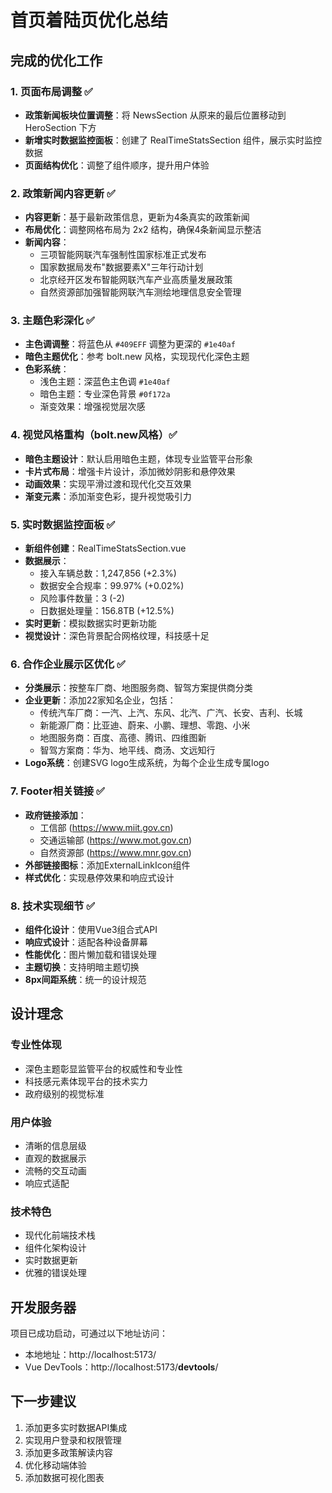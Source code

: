# 首页着陆页优化总结

## 完成的优化工作

### 1. 页面布局调整 ✅
- **政策新闻板块位置调整**：将 NewsSection 从原来的最后位置移动到 HeroSection 下方
- **新增实时数据监控面板**：创建了 RealTimeStatsSection 组件，展示实时监控数据
- **页面结构优化**：调整了组件顺序，提升用户体验

### 2. 政策新闻内容更新 ✅
- **内容更新**：基于最新政策信息，更新为4条真实的政策新闻
- **布局优化**：调整网格布局为 2x2 结构，确保4条新闻显示整洁
- **新闻内容**：
  - 三项智能网联汽车强制性国家标准正式发布
  - 国家数据局发布"数据要素X"三年行动计划
  - 北京经开区发布智能网联汽车产业高质量发展政策
  - 自然资源部加强智能网联汽车测绘地理信息安全管理

### 3. 主题色彩深化 ✅
- **主色调调整**：将蓝色从 `#409EFF` 调整为更深的 `#1e40af`
- **暗色主题优化**：参考 bolt.new 风格，实现现代化深色主题
- **色彩系统**：
  - 浅色主题：深蓝色主色调 `#1e40af`
  - 暗色主题：专业深色背景 `#0f172a`
  - 渐变效果：增强视觉层次感

### 4. 视觉风格重构（bolt.new风格）✅
- **暗色主题设计**：默认启用暗色主题，体现专业监管平台形象
- **卡片式布局**：增强卡片设计，添加微妙阴影和悬停效果
- **动画效果**：实现平滑过渡和现代化交互效果
- **渐变元素**：添加渐变色彩，提升视觉吸引力

### 5. 实时数据监控面板 ✅
- **新组件创建**：RealTimeStatsSection.vue
- **数据展示**：
  - 接入车辆总数：1,247,856 (+2.3%)
  - 数据安全合规率：99.97% (+0.02%)
  - 风险事件数量：3 (-2)
  - 日数据处理量：156.8TB (+12.5%)
- **实时更新**：模拟数据实时更新功能
- **视觉设计**：深色背景配合网格纹理，科技感十足

### 6. 合作企业展示区优化 ✅
- **分类展示**：按整车厂商、地图服务商、智驾方案提供商分类
- **企业更新**：添加22家知名企业，包括：
  - 传统汽车厂商：一汽、上汽、东风、北汽、广汽、长安、吉利、长城
  - 新能源厂商：比亚迪、蔚来、小鹏、理想、零跑、小米
  - 地图服务商：百度、高德、腾讯、四维图新
  - 智驾方案商：华为、地平线、商汤、文远知行
- **Logo系统**：创建SVG logo生成系统，为每个企业生成专属logo

### 7. Footer相关链接 ✅
- **政府链接添加**：
  - 工信部 (https://www.miit.gov.cn)
  - 交通运输部 (https://www.mot.gov.cn)
  - 自然资源部 (https://www.mnr.gov.cn)
- **外部链接图标**：添加ExternalLinkIcon组件
- **样式优化**：实现悬停效果和响应式设计

### 8. 技术实现细节 ✅
- **组件化设计**：使用Vue3组合式API
- **响应式设计**：适配各种设备屏幕
- **性能优化**：图片懒加载和错误处理
- **主题切换**：支持明暗主题切换
- **8px间距系统**：统一的设计规范

## 设计理念

### 专业性体现
- 深色主题彰显监管平台的权威性和专业性
- 科技感元素体现平台的技术实力
- 政府级别的视觉标准

### 用户体验
- 清晰的信息层级
- 直观的数据展示
- 流畅的交互动画
- 响应式适配

### 技术特色
- 现代化前端技术栈
- 组件化架构设计
- 实时数据更新
- 优雅的错误处理

## 开发服务器
项目已成功启动，可通过以下地址访问：
- 本地地址：http://localhost:5173/
- Vue DevTools：http://localhost:5173/__devtools__/

## 下一步建议
1. 添加更多实时数据API集成
2. 实现用户登录和权限管理
3. 添加更多政策解读内容
4. 优化移动端体验
5. 添加数据可视化图表
